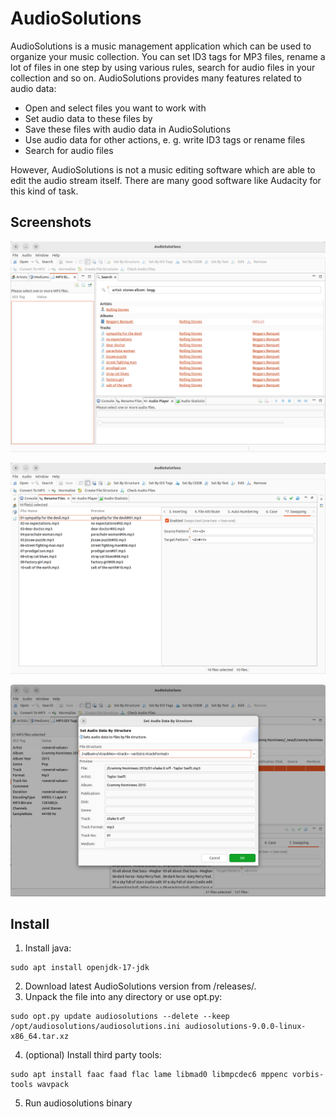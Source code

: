 # AudioSolutions

AudioSolutions is a music management application which can be used to organize your music collection. You can set ID3 tags for MP3 files, rename a lot of files in one step by using various rules, search for audio files in your collection and so on. AudioSolutions provides many features related to audio data:
- Open and select files you want to work with
- Set audio data to these files by
- Save these files with audio data in AudioSolutions
- Use audio data for other actions, e. g. write ID3 tags or rename files 
- Search for audio files

However, AudioSolutions is not a music editing software which are able to edit the audio stream itself. There are many good software like Audacity for this kind of task.

## Screenshots

![Search](screenshots/audiosolutions-01-search.png?raw=true "Search by artist and album")  

![Search](screenshots/audiosolutions-02-rename.png?raw=true "Rename files")  

![Search](screenshots/audiosolutions-03-structure.png?raw=true "Read audio data by file structure")  

## Install

1. Install java:

```
sudo apt install openjdk-17-jdk
```

2. Download latest AudioSolutions version from /releases/.
3. Unpack the file into any directory or use opt.py:

```
sudo opt.py update audiosolutions --delete --keep /opt/audiosolutions/audiosolutions.ini audiosolutions-9.0.0-linux-x86_64.tar.xz
```

4. (optional) Install third party tools:

```
sudo apt install faac faad flac lame libmad0 libmpcdec6 mppenc vorbis-tools wavpack 
```

5. Run audiosolutions binary


